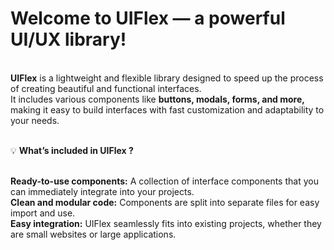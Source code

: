 # Welcome to UIFlex — a powerful UI/UX library!
<br>**UIFlex** is a lightweight and flexible library designed to speed up the process of creating beautiful and functional interfaces. <br>It includes various components like **buttons, modals, forms, and more,** making it easy to build interfaces with fast customization and adaptability to your needs.

<br>💡 **What’s included in UIFlex ?**

<br>**Ready-to-use components:** A collection of interface components that you can immediately integrate into your projects.
<br>**Clean and modular code:** Components are split into separate files for easy import and use.
<br>**Easy integration:** UIFlex seamlessly fits into existing projects, whether they are small websites or large applications.
